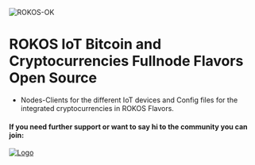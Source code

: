 ![ROKOS-OK](http://i.imgur.com/BluqVIE.png)

ROKOS IoT Bitcoin and Cryptocurrencies Fullnode Flavors Open Source
=========================== 
* Nodes-Clients for the different IoT devices and Config files for the integrated cryptocurrencies in ROKOS Flavors.

#### If you need further support or want to say hi to the community you can join:

<a href="https://discord.io/bitcoin">
    <img alt="Logo" src="https://discordapp.com/api/guilds/213747404745211904/widget.png?style=banner2">
  </a>
